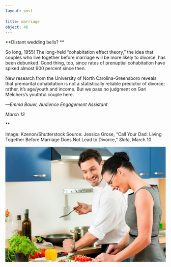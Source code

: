 ```yaml
---
layout: post

title: marriage
object: 46
---
```

**Distant wedding bells?
**

So long, 1955! The long-held “cohabitation effect theory,” the idea that couples who live together before marriage will be more likely to divorce, has been debunked. Good thing, too, since rates of prenuptial cohabitation have spiked almost 900 percent since then.

New research from the University of North Carolina-Greensboro reveals that premarital cohabitation is not a statistically reliable predictor of divorce; rather, it’s age/youth and income. But we pass no judgment on Gari Melchers’s youthful couple here.

*—Emma Bauer, Audience Engagement Assistant*

*March 13*

**

Image: Kzenon/Shutterstock
 Source: Jessica Grose, “Call Your Dad: Living Together Before Marriage Does Not Lead to Divorce,” *Slate*, March 10 

![](../images/14-03-13_14.120_Cohabitate-1.jpg)
